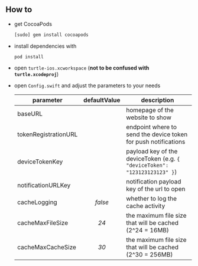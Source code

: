 ## How to

- get CocoaPods

  ```sh
  [sudo] gem install cocoapods
  ```

- install dependencies with

  ```shell
  pod install
   ```

- open `turtle-ios.xcworkspace` (**not to be confused with `turtle.xcodeproj`**)

- open `Config.swift` and adjust the parameters to your needs

  | parameter | defaultValue | description |
  |-----------|:------------:|-------------|
  |  baseURL  | | homepage of the website to show
  |  tokenRegistrationURL | | endpoint where to send the device token for push notifications
  |  deviceTokenKey | | payload key of the deviceToken (e.g. `{ "deviceToken": "123123123123" }`)
  |  notificationURLKey | | notification payload key of the url to open
  |  cacheLogging | *false* | whether to log the cache activity
  |  cacheMaxFileSize | *24* | the maximum file size that will be cached (2^24 = 16MB)
  |  cacheMaxCacheSize | *30* | the maximum file size that will be cached (2^30 = 256MB)
